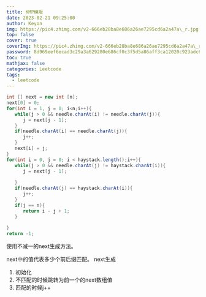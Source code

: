 ```yaml
---
title: KMP模版
date: 2023-02-21 09:25:00
author: Keyon
img: https://pic4.zhimg.com/v2-666eb28ba8e686a26ae7295cd6a2a47a\_r.jpg
top: false
cover: true
coverImg: https://pic4.zhimg.com/v2-666eb28ba8e686a26ae7295cd6a2a47a\_r.jpg
password: 8d969eef6ecad3c29a3a629280e686cf0c3f5d5a86aff3ca12020c923adc6c92
toc: true
mathjax: false
categories: Leetcode
tags:
  - leetcode
---
```


``` java 
int [] next = new int [n];  
next[0] = 0;  
for(int i = 1, j = 0; i<n;i++){  
   while(j > 0 && needle.charAt(i) != needle.charAt(j)){  
      j = next[j - 1];  
   }  
   if(needle.charAt(i) == needle.charAt(j)){  
      j++;  
   }  
   next[i] = j;  
}  
for(int i = 0, j = 0; i < haystack.length();i++){  
   while(j > 0 && needle.charAt(j) != haystack.charAt(i)){  
      j = next[j - 1];  
  
   }  
   if(needle.charAt(j) == haystack.charAt(i)){  
      j++;  
   }  
   if(j == n){  
      return i - j + 1;  
   }  
  
}  
return -1;

``` 

使用不减一的next生成方法。

next中的值代表多少个前后缀匹配。
next生成
1. 初始化
2. 不匹配的时候跳转为前一个的next数组值
3. 匹配的时候j++